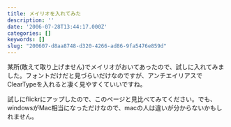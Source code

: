 ```yaml
---
title: メイリオを入れてみた
description: ''
date: '2006-07-28T13:44:17.000Z'
categories: []
keywords: []
slug: "200607-d8aa8748-d320-4266-ad86-9fa5476e859d"
---
```

某所(敢えて取り上げません)でメイリオがおいてあったので、試しに入れてみました。フォントだけだと見づらいだけなのですが、アンチエイリアスでClearTypeを入れると凄く見やすくていいですね。

試しにflickrにアップしたので、このページと見比べてみてください。でも、windowsがMac相当になっただけなので、macの人は違いが分からないかもしれません。